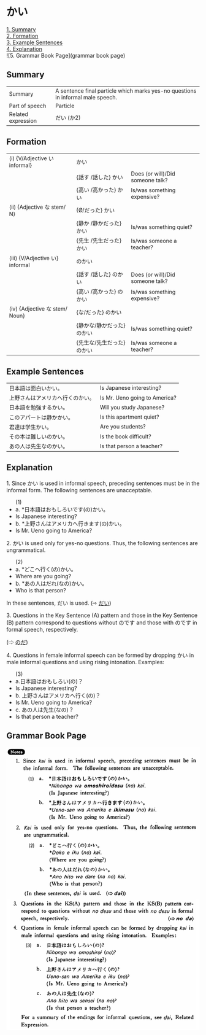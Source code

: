 # かい

[1. Summary](#summary)<br>
[2. Formation](#formation)<br>
[3. Example Sentences](#example-sentences)<br>
[4. Explanation](#explanation)<br>
![5. Grammar Book Page](grammar book page)<br>


## Summary

<table><tr>   <td>Summary</td>   <td>A sentence final particle which marks yes-no questions in informal male speech.</td></tr><tr>   <td>Part of speech</td>   <td>Particle</td></tr><tr>   <td>Related expression</td>   <td>だい (か2)</td></tr></table>

## Formation

<table class="table"><tbody><tr class="tr head"><td class="td"><span class="numbers">(i)</span> <span> <span class="bold">{V/Adjective い    informal}</span></span></td><td class="td"><span class="concept">かい</span> </td><td class="td"><span>&nbsp;</span></td></tr><tr class="tr"><td class="td"><span>&nbsp;</span></td><td class="td"><span>{話す /話した} <span class="concept">かい</span></span></td><td class="td"><span>Does    (or will)/Did someone talk?</span></td></tr><tr class="tr"><td class="td"><span>&nbsp;</span></td><td class="td"><span>{高い /高かった} <span class="concept">かい</span></span></td><td class="td"><span>Is/was    something expensive?</span></td></tr><tr class="tr head"><td class="td"><span class="numbers">(ii)</span> <span> <span class="bold">{Adjective な stem/   N}</span></span></td><td class="td"><span>{</span><span class="concept">Ø</span><span>/<span class="concept">だった</span>} <span class="concept">かい</span></span></td><td class="td"><span>&nbsp;</span></td></tr><tr class="tr"><td class="td"><span>&nbsp;</span></td><td class="td"><span>{静か /静か<span class="concept">だった</span>} <span class="concept">かい</span></span></td><td class="td"><span>Is/was    something quiet?</span></td></tr><tr class="tr"><td class="td"><span>&nbsp;</span></td><td class="td"><span>{先生 /先生<span class="concept">だった</span>} <span class="concept">かい</span></span></td><td class="td"><span>Is/was    someone a teacher?</span></td></tr><tr class="tr head"><td class="td"><span class="numbers">(iii)</span> <span> <span class="bold">{V/Adjective い}    informal</span></span></td><td class="td"><span class="concept">のかい</span> </td><td class="td"><span>&nbsp;</span></td></tr><tr class="tr"><td class="td"><span>&nbsp;</span></td><td class="td"><span>{話す /話した} <span class="concept">のかい</span></span></td><td class="td"><span>Does    (or will)/Did someone talk?</span></td></tr><tr class="tr"><td class="td"><span>&nbsp;</span></td><td class="td"><span>{高い /高かった} <span class="concept">のかい</span></span></td><td class="td"><span>Is/was    something expensive?</span></td></tr><tr class="tr head"><td class="td"><span class="numbers">(iv)</span> <span> <span class="bold">{Adjective な stem/   Noun}</span></span></td><td class="td"><span>{<span class="concept">な</span>/<span class="concept">だった</span>} <span class="concept">のかい</span></span></td><td class="td"><span>&nbsp;</span></td></tr><tr class="tr"><td class="td"><span>&nbsp;</span></td><td class="td"><span>{静か<span class="concept">な</span>/静か<span class="concept">だった</span>} <span class="concept">のかい</span></span></td><td class="td"><span>Is/was    something quiet?</span></td></tr><tr class="tr"><td class="td"><span>&nbsp;</span></td><td class="td"><span>{先生<span class="concept">な</span>/先生<span class="concept">だった</span>}</span> <span class="concept">のかい</span></td><td class="td"><span>Is/was    someone a teacher?</span></td></tr></tbody></table>

## Example Sentences

<table><tr>   <td>日本語は面白いかい。</td>   <td>Is Japanese interesting?</td></tr><tr>   <td>上野さんはアメリカへ行くのかい。</td>   <td>Is Mr. Ueno going to America?</td></tr><tr>   <td>日本語を勉強するかい。</td>   <td>Will you study Japanese?</td></tr><tr>   <td>このアパートは静かかい。</td>   <td>Is this apartment quiet?</td></tr><tr>   <td>君達は学生かい。</td>   <td>Are you students?</td></tr><tr>   <td>その本は難しいのかい。</td>   <td>Is the book difficult?</td></tr><tr>   <td>あの人は先生なのかい。</td>   <td>Is that person a teacher?</td></tr></table>

## Explanation

<p>1. Since <span class="cloze">かい</span> is used in informal speech, preceding sentences must be in the informal form. The following sentences are unacceptable.</p>  <ul>(1) <li>a. *日本語はおもしろいです(の)<span class="cloze">かい</span>。</li> <li>Is Japanese interesting?</li> <div class="divide"></div> <li>b. *上野さんはアメリカへ行きます(の)<span class="cloze">かい</span>。</li> <li>Is Mr. Ueno going to America?</li> </ul>  <p>2. <span class="cloze">かい</span> is used only for yes-no questions. Thus, the following sentences are ungrammatical.</p>  <ul>(2) <li>a. *どこへ行く(の)<span class="cloze">かい</span>。</li> <li>Where are you going?</li> <div class="divide"></div> <li>b. *あの人はだれ(なの)<span class="cloze">かい</span>。</li> <li>Who is that person?</li> </ul>  <p>In these sentences, だい is used. (⇨ <a href="#㊦ だい">だい</a>)</p>  <p>3. Questions in the Key Sentence (A) pattern and those in the Key Sentence (B) pattern correspond to questions without のです and those with のです in formal speech, respectively. </p>  (⇨ <a href="#㊦ のだ">のだ</a>)</p>  <p>4. Questions in female informal speech can be formed by dropping <span class="cloze">かい</span> in male informal questions and using rising intonation. Examples:</p>  <ul>(3) <li>a.日本語はおもしろい(の)？</li> <li>Is Japanese interesting?</li> <div class="divide"></div> <li>b. 上野さんはアメリカへ行く(の)？</li> <li>Is Mr. Ueno going to America?</li> <div class="divide"></div> <li>c. あの人は先生(なの)？</li> <li>Is that person a teacher?</li> </ul>

## Grammar Book Page

![](../img/Basicかい.png)

